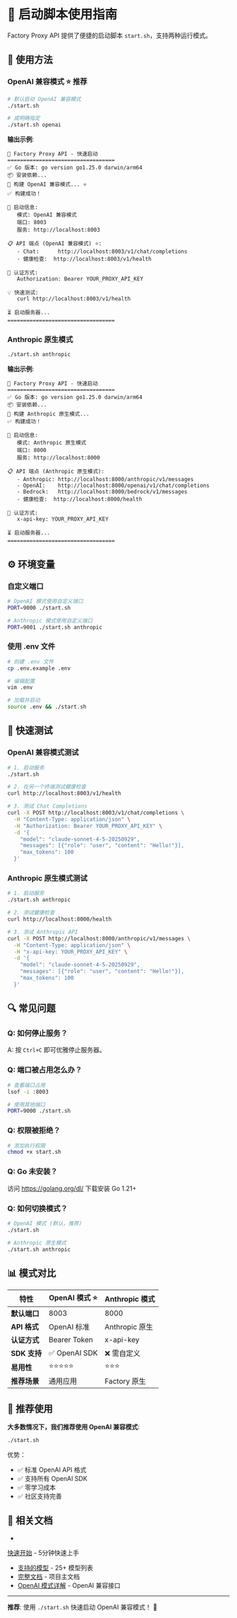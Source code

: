 
# 🚀 启动脚本使用指南

Factory Proxy API 提供了便捷的启动脚本 `start.sh`，支持两种运行模式。

## 📖 使用方法

### OpenAI 兼容模式 ⭐ 推荐

```bash
# 默认启动 OpenAI 兼容模式
./start.sh

# 或明确指定
./start.sh openai
```

**输出示例**:
```
🚀 Factory Proxy API - 快速启动
==================================
✅ Go 版本: go version go1.25.0 darwin/arm64
📦 安装依赖...
🔨 构建 OpenAI 兼容模式... ⭐
✅ 构建成功！

📍 启动信息:
   模式: OpenAI 兼容模式
   端口: 8003
   服务: http://localhost:8003

📋 API 端点 (OpenAI 兼容模式) ⭐:
   - Chat:      http://localhost:8003/v1/chat/completions
   - 健康检查:  http://localhost:8003/v1/health

🔑 认证方式:
   Authorization: Bearer YOUR_PROXY_API_KEY

💡 快速测试:
   curl http://localhost:8003/v1/health

⏳ 启动服务器...
==================================
```

### Anthropic 原生模式

```bash
./start.sh anthropic
```

**输出示例**:
```
🚀 Factory Proxy API - 快速启动
==================================
✅ Go 版本: go version go1.25.0 darwin/arm64
📦 安装依赖...
🔨 构建 Anthropic 原生模式...
✅ 构建成功！

📍 启动信息:
   模式: Anthropic 原生模式
   端口: 8000
   服务: http://localhost:8000

📋 API 端点 (Anthropic 原生模式):
   - Anthropic: http://localhost:8000/anthropic/v1/messages
   - OpenAI:    http://localhost:8000/openai/v1/chat/completions
   - Bedrock:   http://localhost:8000/bedrock/v1/messages
   - 健康检查:  http://localhost:8000/health

🔑 认证方式:
   x-api-key: YOUR_PROXY_API_KEY

⏳ 启动服务器...
==================================
```

## ⚙️ 环境变量

### 自定义端口

```bash
# OpenAI 模式使用自定义端口
PORT=9000 ./start.sh

# Anthropic 模式使用自定义端口
PORT=9001 ./start.sh anthropic
```

### 使用 .env 文件

```bash
# 创建 .env 文件
cp .env.example .env

# 编辑配置
vim .env

# 加载并启动
source .env && ./start.sh
```

## 📝 快速测试

### OpenAI 兼容模式测试

```bash
# 1. 启动服务
./start.sh

# 2. 在另一个终端测试健康检查
curl http://localhost:8003/v1/health

# 3. 测试 Chat Completions
curl -X POST http://localhost:8003/v1/chat/completions \
  -H "Content-Type: application/json" \
  -H "Authorization: Bearer YOUR_PROXY_API_KEY" \
  -d '{
    "model": "claude-sonnet-4-5-20250929",
    "messages": [{"role": "user", "content": "Hello!"}],
    "max_tokens": 100
  }'
```

### Anthropic 原生模式测试

```bash
# 1. 启动服务
./start.sh anthropic

# 2. 测试健康检查
curl http://localhost:8000/health

# 3. 测试 Anthropic API
curl -X POST http://localhost:8000/anthropic/v1/messages \
  -H "Content-Type: application/json" \
  -H "x-api-key: YOUR_PROXY_API_KEY" \
  -d '{
    "model": "claude-sonnet-4-5-20250929",
    "messages": [{"role": "user", "content": "Hello!"}],
    "max_tokens": 100
  }'
```

## 🔍 常见问题

### Q: 如何停止服务？
A: 按 `Ctrl+C` 即可优雅停止服务器。

### Q: 端口被占用怎么办？
```bash
# 查看端口占用
lsof -i :8003

# 使用其他端口
PORT=9000 ./start.sh
```

### Q: 权限被拒绝？
```bash
# 添加执行权限
chmod +x start.sh
```

### Q: Go 未安装？
访问 https://golang.org/dl/ 下载安装 Go 1.21+

### Q: 如何切换模式？
```bash
# OpenAI 模式 (默认，推荐)
./start.sh

# Anthropic 原生模式
./start.sh anthropic
```

## 📊 模式对比

| 特性 | OpenAI 模式 ⭐ | Anthropic 模式 |
|------|---------------|----------------|
| **默认端口** | 8003 | 8000 |
| **API 格式** | OpenAI 标准 | Anthropic 原生 |
| **认证方式** | Bearer Token | x-api-key |
| **SDK 支持** | ✅ OpenAI SDK | ❌ 需自定义 |
| **易用性** | ⭐⭐⭐⭐⭐ | ⭐⭐⭐ |
| **推荐场景** | 通用应用 | Factory 原生 |

## 🎯 推荐使用

**大多数情况下，我们推荐使用 OpenAI 兼容模式**:

```bash
./start.sh
```

优势：
- ✅ 标准 OpenAI API 格式
- ✅ 支持所有 OpenAI SDK
- ✅ 零学习成本
- ✅ 社区支持完善

## 🔗 相关文档

- 
[快速开始](QUICK_START.md) - 5分钟快速上手
- [支持的模型](MODELS.md) - 25+ 模型列表
- [完整文档](README.md) - 项目主文档
- [OpenAI 模式详解](README-OpenAI.md) - OpenAI 兼容接口

---

**推荐**: 使用 `./start.sh` 快速启动 OpenAI 兼容模式！ 🚀